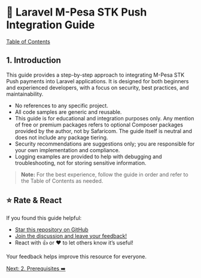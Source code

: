 # 📱 Laravel M-Pesa STK Push Integration Guide

[Table of Contents](../README.md#table-of-contents)

## 1. Introduction

This guide provides a step-by-step approach to integrating M-Pesa STK Push payments into Laravel applications. It is designed for both beginners and experienced developers, with a focus on security, best practices, and maintainability.

- No references to any specific project.
- All code samples are generic and reusable.
- This guide is for educational and integration purposes only. Any mention of free or premium packages refers to optional Composer packages provided by the author, not by Safaricom. The guide itself is neutral and does not include any package tiering.
- Security recommendations are suggestions only; you are responsible for your own implementation and compliance.
- Logging examples are provided to help with debugging and troubleshooting, not for storing sensitive information.

> **Note:** For the best experience, follow the guide in order and refer to the Table of Contents as needed.

## ⭐ Rate & React

If you found this guide helpful:

- [Star this repository on GitHub](https://github.com/johnekiru/mpesa-laravel-guide)
- [Join the discussion and leave your feedback!](https://github.com/me12free/mpesa-laravel-guide/discussions)
- React with 👍 or ❤️ to let others know it’s useful!

Your feedback helps improve this resource for everyone.

[Next: 2. Prerequisites ➡️](./prerequisites.md)
